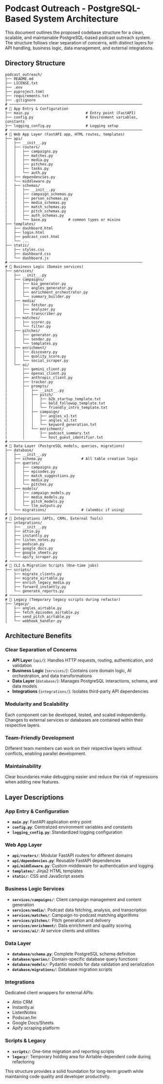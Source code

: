 # Podcast Outreach - PostgreSQL-Based System Architecture

This document outlines the proposed codebase structure for a clean, scalable, and maintainable PostgreSQL-based podcast outreach system. The structure follows clear separation of concerns, with distinct layers for API handling, business logic, data management, and external integrations.

## Directory Structure

```
podcast_outreach/
├── README.md
├── LICENSE.txt
├── .env
├── pyproject.toml
├── requirements.txt
├── .gitignore
# ─────────────────────────────────────────────────────────────
# 📁 App Entry & Configuration
├── main.py                          # Entry point (FastAPI)
├── config.py                        # Environment variables, constants
├── logging_config.py                # Logging setup
# ─────────────────────────────────────────────────────────────
# 📁 Web App Layer (FastAPI app, HTML routes, templates)
├── api/
│   ├── __init__.py
│   ├── routers/
│   │   ├── campaigns.py
│   │   ├── matches.py
│   │   ├── media.py
│   │   ├── pitches.py
│   │   ├── tasks.py
│   │   └── auth.py
│   ├── dependencies.py
│   └── middleware.py
|   ├── schemas/
|   │   ├── __init__.py
|   │   ├── campaign_schemas.py
|   │   ├── person_schemas.py
|   │   ├── media_schemas.py
|   │   ├── match_schemas.py
|   │   ├── pitch_schemas.py
|   │   ├── auth_schemas.py
|   │   └── base.py          # common types or mixins
├── templates/
│   ├── dashboard.html
│   ├── login.html
│   ├── podcast_cost.html
│   └── ...
├── static/
│   ├── styles.css
│   ├── dashboard.css
│   └── dashboard.js
# ─────────────────────────────────────────────────────────────
# 📁 Business Logic (Domain services)
├── services/
│   ├── __init__.py
│   ├── campaigns/
│   │   ├── bio_generator.py
│   │   ├── angles_generator.py
│   │   ├── enrichment_orchestrator.py
│   │   └── summary_builder.py
│   ├── media/
│   │   ├── fetcher.py
│   │   ├── analyzer.py
│   │   └── transcriber.py
│   ├── matches/
│   │   ├── scorer.py
│   │   └── filter.py
│   ├── pitches/
│   │   ├── generator.py
│   │   ├── sender.py
│   │   └── templates.py
│   ├── enrichment/
│   │   ├── discovery.py
│   │   ├── quality_score.py
│   │   └── social_scraper.py
│   └── ai/
│       ├── gemini_client.py
│       ├── openai_client.py
│       ├── anthropic_client.py
│       ├── tracker.py
│       ├── prompts/
|       │   ├── __init__.py
|       │   ├── pitch/
|       │   │   ├── b2b_startup_template.txt
|       │   │   ├── bold_followup_template.txt
|       │   │   └── friendly_intro_template.txt
|       │   ├── campaign/
|       │   │   ├── angles_v1.txt
|       │   │   ├── angles_v2.txt
|       │   │   └── keyword_generation.txt
|       │   └── enrichment/
|       │       ├── podcast_summary.txt
|       │       └── host_guest_identifier.txt
# ─────────────────────────────────────────────────────────────
# 📁 Data Layer (PostgreSQL models, queries, migrations)
├── database/
│   ├── __init__.py
│   ├── schema.py                  # All table creation logic
│   ├── queries/
│   │   ├── campaigns.py
│   │   ├── episodes.py
│   │   ├── match_suggestions.py
│   │   ├── media.py
│   │   └── pitches.py
│   ├── models/
│   │   ├── campaign_models.py
│   │   ├── media_models.py
│   │   ├── pitch_models.py
│   │   └── llm_outputs.py
│   └── migrations/                # (alembic if using)
# ─────────────────────────────────────────────────────────────
# 📁 Integrations (APIs, CRMs, External Tools)
├── integrations/
│   ├── __init__.py
│   ├── attio.py
│   ├── instantly.py
│   ├── listen_notes.py
│   ├── podscan.py
│   ├── google_docs.py
│   ├── google_sheets.py
│   └── apify_scraper.py
# ─────────────────────────────────────────────────────────────
# 📁 CLI & Migration Scripts (One-time jobs)
├── scripts/
│   ├── migrate_clients.py
│   ├── migrate_airtable.py
│   ├── enrich_legacy_media.py
│   ├── forward_instantly.py
│   └── generate_reports.py
# ─────────────────────────────────────────────────────────────
# 📁 Legacy (Temporary legacy scripts during refactor)
├── legacy/
│   ├── angles_airtable.py
│   ├── fetch_episodes_airtable.py
│   ├── send_pitch_airtable.py
│   └── webhook_handler.py
```

## Architecture Benefits

### Clear Separation of Concerns
- **API Layer** (`api/`): Handles HTTP requests, routing, authentication, and validation
- **Business Logic** (`services/`): Contains core domain logic, AI orchestration, and data transformations
- **Data Layer** (`database/`): Manages PostgreSQL interactions, schema, and data models
- **Integrations** (`integrations/`): Isolates third-party API dependencies

### Modularity and Scalability
Each component can be developed, tested, and scaled independently. Changes to external services or databases are contained within their respective layers.

### Team-Friendly Development
Different team members can work on their respective layers without conflicts, enabling parallel development.

### Maintainability
Clear boundaries make debugging easier and reduce the risk of regressions when adding new features.

## Layer Descriptions

### App Entry & Configuration
- **`main.py`**: FastAPI application entry point
- **`config.py`**: Centralized environment variables and constants
- **`logging_config.py`**: Standardized logging configuration

### Web App Layer
- **`api/routers/`**: Modular FastAPI routers for different domains
- **`api/dependencies.py`**: Reusable FastAPI dependencies
- **`api/middleware.py`**: Custom middleware for authentication and logging
- **`templates/`**: Jinja2 HTML templates
- **`static/`**: CSS and JavaScript assets

### Business Logic Services
- **`services/campaigns/`**: Client campaign management and content generation
- **`services/media/`**: Podcast data fetching, analysis, and transcription
- **`services/matches/`**: Campaign-to-podcast matching algorithms
- **`services/pitches/`**: Pitch generation and delivery
- **`services/enrichment/`**: Data enrichment and quality scoring
- **`services/ai/`**: AI service clients and utilities

### Data Layer
- **`database/schema.py`**: Complete PostgreSQL schema definition
- **`database/queries/`**: Domain-specific database query functions
- **`database/models/`**: Pydantic models for data validation and serialization
- **`database/migrations/`**: Database migration scripts

### Integrations
Dedicated client wrappers for external APIs:
- Attio CRM
- Instantly.ai
- ListenNotes
- Podscan.fm
- Google Docs/Sheets
- Apify scraping platform

### Scripts & Legacy
- **`scripts/`**: One-time migration and reporting scripts
- **`legacy/`**: Temporary holding area for Airtable-dependent code during refactoring

This structure provides a solid foundation for long-term growth while maintaining code quality and developer productivity.